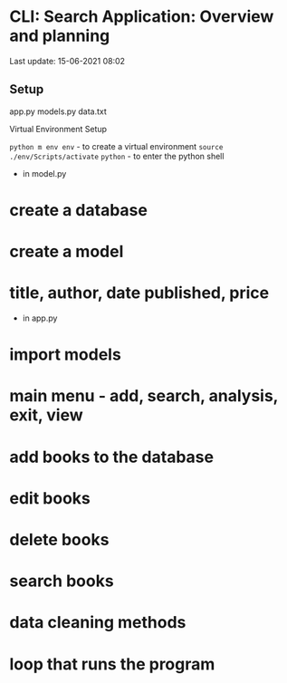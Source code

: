 # CLI: Search Application: Overview and planning
Last update: 15-06-2021  08:02

## Setup


app.py
models.py
data.txt

Virtual Environment Setup

```python m env env``` - to create a virtual environment
```source ./env/Scripts/activate```
```python```  - to enter the python shell

+ in model.py
# create a database
# create a model
# title, author, date published, price



+ in app.py
# import models
# main menu - add, search, analysis, exit, view
# add books to the database 
# edit books
# delete books
# search books
# data cleaning methods
# loop that runs the program